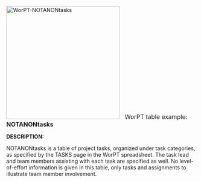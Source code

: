 <p style="position: relative; overflow:auto">
  <img src="https://lh3.googleusercontent.com/d/12BO4XZpEwodyHwtDSvcrKBhmCwkxysLS" 
       width=300
       style="display:inline-block;padding-right:10px"
       alt="WorPT-NOTANONtasks">
      <font size="3">WorPT table example: <b>NOTANONtasks</b></font>
</p>

<b>DESCRIPTION:</b>

NOTANONtasks is a table of project tasks, organized under task categories, as specified by the TASKS page in the
WorPT spreadsheet. The task lead and team members assisting with each task are specified as well. No
level-of-effort information is given in this table, only tasks and assignments to illustrate team member involvement. 

